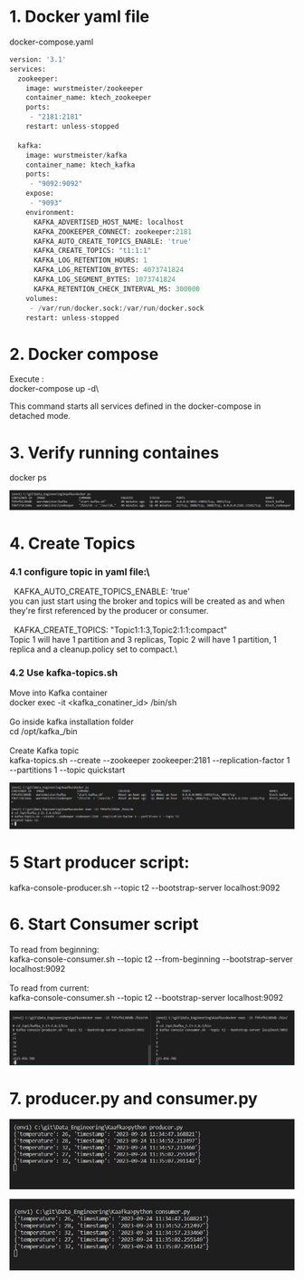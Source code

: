 # 1. Docker yaml file
docker-compose.yaml


```python
version: '3.1'
services:
  zookeeper:
    image: wurstmeister/zookeeper
    container_name: ktech_zookeeper
    ports:
     - "2181:2181"
    restart: unless-stopped

  kafka:
    image: wurstmeister/kafka
    container_name: ktech_kafka
    ports:
     - "9092:9092"
    expose:
     - "9093"
    environment:
      KAFKA_ADVERTISED_HOST_NAME: localhost
      KAFKA_ZOOKEEPER_CONNECT: zookeeper:2181
      KAFKA_AUTO_CREATE_TOPICS_ENABLE: 'true'
      KAFKA_CREATE_TOPICS: "t1:1:1"
      KAFKA_LOG_RETENTION_HOURS: 1
      KAFKA_LOG_RETENTION_BYTES: 4073741824
      KAFKA_LOG_SEGMENT_BYTES: 1073741824
      KAFKA_RETENTION_CHECK_INTERVAL_MS: 300000
    volumes:
     - /var/run/docker.sock:/var/run/docker.sock
    restart: unless-stopped
```

# 2. Docker compose
Execute :\
docker-compose up -d\

This command starts all services defined in the docker-compose in detached mode.

# 3. Verify running containes
docker ps

![docker_ps](https://github.com/Piyush16-98/raw_files/blob/main/screenshots/kaafka/01_docker_ps.PNG?raw=true)

# 4. Create Topics
### 4.1 configure topic in yaml file:\
&nbsp;&nbsp;KAFKA_AUTO_CREATE_TOPICS_ENABLE: 'true'\
        you can just start using the broker and topics will be created as and when they're first referenced by the producer or consumer.\
        \
&nbsp;&nbsp;KAFKA_CREATE_TOPICS: "Topic1:1:3,Topic2:1:1:compact"\
        Topic 1 will have 1 partition and 3 replicas, Topic 2 will have 1 partition, 1 replica and a cleanup.policy set to compact.\
        

### 4.2 Use kafka-topics.sh
Move into Kafka container \
docker exec -it \<kafka_conatiner_id\> /bin/sh \
\
Go inside kafka installation folder \
cd /opt/kafka_<version>/bin  \
 \
Create Kafka topic \
kafka-topics.sh --create --zookeeper zookeeper:2181 --replication-factor 1 --partitions 1 --topic quickstart



![create_topic](https://github.com/Piyush16-98/raw_files/blob/main/screenshots/kaafka/02_create_topic.PNG?raw=true)

# 5 Start producer script:

kafka-console-producer.sh --topic t2 --bootstrap-server localhost:9092

# 6. Start Consumer script
To read from beginning: \
kafka-console-consumer.sh --topic t2 --from-beginning --bootstrap-server localhost:9092 \
\
        To read from current:\
            kafka-console-consumer.sh --topic t2 --bootstrap-server localhost:9092
    
        
    

![snap](https://github.com/Piyush16-98/raw_files/blob/main/screenshots/kaafka/03_prod_consumer_interactive.PNG?raw=true)

# 7. producer.py and consumer.py

![produ](https://github.com/Piyush16-98/raw_files/blob/main/screenshots/kaafka/04_producer_py.PNG?raw=true)

![consu](https://github.com/Piyush16-98/raw_files/blob/main/screenshots/kaafka/05_consumer_py.PNG?raw=true)
